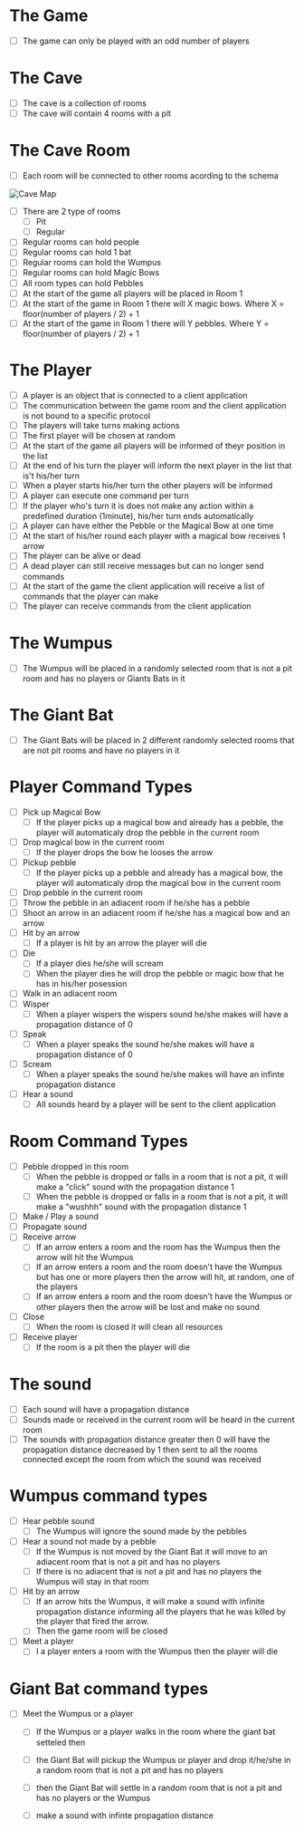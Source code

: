 # The Game
- [ ] The game can only be played with an odd number of players

# The Cave
- [ ] The cave is a collection of rooms
- [ ] The cave will contain 4 rooms with a pit

# The Cave Room
- [ ] Each room will be connected to other rooms acording to the schema

![Cave Map](https://github.com/BackToTech-Study/HuntTheWumpus/blob/main/Resources/CaveMap.png)

- [ ] There are 2 type of rooms
  - [ ] Pit
  - [ ] Regular
- [ ] Regular rooms can hold people
- [ ] Regular rooms can hold 1 bat
- [ ] Regular rooms can hold the Wumpus
- [ ] Regular rooms can hold Magic Bows
- [ ] All room types can hold Pebbles
- [ ] At the start of the game all players will be placed in Room 1
- [ ] At the start of the game in Room 1 there will X magic bows. Where X = floor(number of players / 2) + 1
- [ ] At the start of the game in Room 1 there will Y pebbles. Where Y = floor(number of players / 2) + 1

# The Player
- [ ] A player is an object that is connected to a client application
- [ ] The communication between the game room and the client application is not bound to a specific protocol
- [ ] The players will take turns making actions
- [ ] The first player will be chosen at random
- [ ] At the start of the game all players will be informed of theyr position in the list
- [ ] At the end of his turn the player will inform the next player in the list that is't his/her turn
- [ ] When a player starts his/her turn the other players will be informed
- [ ] A player can execute one command per turn
- [ ] If the player who's turn it is does not make any action within a predefined duration (1minute), his/her turn ends automatically
- [ ] A player can have either the Pebble or the Magical Bow at one time
- [ ] At the start of his/her round each player with a magical bow receives 1 arrow
- [ ] The player can be alive or dead
- [ ] A dead player can still receive messages but can no longer send commands
- [ ] At the start of the game the client application will receive a list of commands that the player can make
- [ ] The player can receive commands from the client application

# The Wumpus
- [ ] The Wumpus will be placed in a randomly selected room that is not a pit room and has no players or Giants Bats in it

# The Giant Bat
- [ ] The Giant Bats will be placed in 2 different randomly selected rooms that are not pit rooms and have no players in it

# Player Command Types
- [ ] Pick up Magical Bow
  - [ ] If the player picks up a magical bow and already has a pebble, the player will automaticaly drop the pebble in the current room
- [ ] Drop magical bow in the current room
  - [ ] If the player drops the bow he looses the arrow
- [ ] Pickup pebble 
  - [ ] If the player picks up a pebble and already has a magical bow, the player will automaticaly drop the magical bow in the current room
- [ ] Drop pebble in the current room
- [ ] Throw the pebble in an adiacent room if he/she has a pebble 
- [ ] Shoot an arrow in an adiacent room if he/she has a magical bow and an arrow 
- [ ] Hit by an arrow
  - [ ] If a player is hit by an arrow the player will die
- [ ] Die
  - [ ] If a player dies he/she will scream
  - [ ] When the player dies he will drop the pebble or magic bow that he has in his/her posession
- [ ] Walk in an adiacent room 
- [ ] Wisper 
  - [ ] When a player wispers the wispers sound he/she makes will have a propagation distance of 0
- [ ] Speak
  - [ ] When a player speaks the sound he/she makes will have a propagation distance of 0
- [ ] Scream
  - [ ] When a player speaks the sound he/she makes will have an infinte propagation distance
- [ ] Hear a sound
  - [ ] All sounds heard by a player will be sent to the client application

# Room Command Types
- [ ] Pebble dropped in this room
  - [ ] When the pebble is dropped or falls in a room that is not a pit, it will make a "click" sound with the propagation distance 1
  - [ ] When the pebble is dropped or falls in a room that is not a pit, it will make a "wushhh" sound with the propagation distance 1
- [ ] Make / Play a sound
- [ ] Propagate sound
- [ ] Receive arrow
  - [ ] If an arrow enters a room and the room has the Wumpus then the arrow will hit the Wumpus
  - [ ] If an arrow enters a room and the room doesn't have the Wumpus but has one or more players then the arrow will hit, at random, one of the players
  - [ ] If an arrow enters a room and the room doesn't have the Wumpus or other players then the arrow will be lost and make no sound
- [ ] Close 
  - [ ] When the room is closed it will clean all resources
- [ ] Receive player
  - [ ] If the room is a pit then the player will die

# The sound
- [ ] Each sound will have a propagation distance
- [ ] Sounds made or received in the current room will be heard in the current room
- [ ] The sounds with propagation distance greater then 0 will have the propagation distance decreased by 1 then sent to all the rooms connected except the room from which the sound was received

# Wumpus command types
- [ ] Hear pebble sound
  - [ ] The Wumpus will ignore the sound made by the pebbles
- [ ] Hear a sound not made by a pebble
  - [ ] If the Wumpus is not moved by the Giant Bat it will move to an adiacent room that is not a pit and has no players
  - [ ] If there is no adiacent that is not a pit and has no players the Wumpus will stay in that room
- [ ] Hit by an arrow
  - [ ] If an arrow hits the Wumpus, it will make a sound with infinite propagation distance informing all the players that he was killed by the player that fired the arrow.
  - [ ] Then the game room will be closed
- [ ] Meet a player
  - [ ] I a player enters a room with the Wumpus then the player will die

# Giant Bat command types
- [ ] Meet the Wumpus or a player
  - [ ] If the Wumpus or a player walks in the room where the giant bat setteled then 
  - [ ] the Giant Bat will pickup the Wumpus or player and drop it/he/she in a random room that is not a pit and has no players
  - [ ] then the Giant Bat will settle in a random room that is not a pit and has no players or the Wumpus
  - [ ] make a sound with infinte propagation distance

